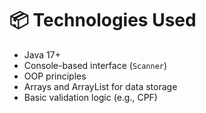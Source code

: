 # 📦 Technologies Used

- Java 17+
- Console-based interface (`Scanner`)
- OOP principles
- Arrays and ArrayList for data storage
- Basic validation logic (e.g., CPF)
